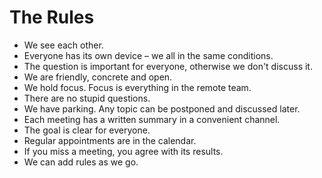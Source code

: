 # The Rules

* We see each other.
* Everyone has its own device – we all in the same conditions.
* The question is important for everyone, otherwise we don't discuss it.
* We are friendly, concrete and open.
* We hold focus. Focus is everything in the remote team.
* There are no stupid questions.
* We have parking. Any topic can be postponed and discussed later.
* Each meeting has a written summary in a convenient channel.
* The goal is clear for everyone.
* Regular appointments are in the calendar.
* If you miss a meeting, you agree with its results.
* We can add rules as we go.


